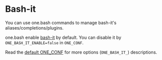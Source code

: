 # Bash-it

You can use one.bash commands to manage bash-it's aliases/completions/plugins.

one.bash enable [bash-it][] by default.
You can disable it by `ONE_BASH_IT_ENABLE=false` in `ONE_CONF`.

Read the [default ONE_CONF](../../one.config.default.bash) for more options (`ONE_BASH_IT_`) descriptions.

[bash-it]: https://github.com/Bash-it/bash-it
